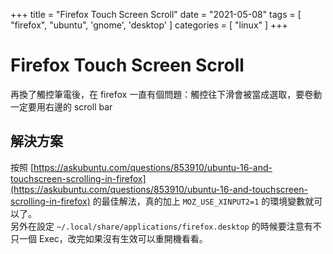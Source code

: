 +++
title = "Firefox Touch Screen Scroll"
date = "2021-05-08"
tags = [ "firefox", "ubuntu", 'gnome', 'desktop' ]
categories = [ "linux" ]
+++

# Firefox Touch Screen Scroll

再換了觸控筆電後，在 firefox 一直有個問題：觸控往下滑會被當成選取，要卷動一定要用右邊的 scroll bar

## 解決方案

按照 [https://askubuntu.com/questions/853910/ubuntu-16-and-touchscreen-scrolling-in-firefox](https://askubuntu.com/questions/853910/ubuntu-16-and-touchscreen-scrolling-in-firefox) 的最佳解法，真的加上 `MOZ_USE_XINPUT2=1` 的環境變數就可以了。  
另外在設定 `~/.local/share/applications/firefox.desktop` 的時候要注意有不只一個 Exec，改完如果沒有生效可以重開機看看。
